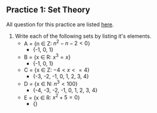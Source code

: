 ## Practice 1: Set Theory

All question for this practice are listed [here](https://elearn.epam.com/courses/course-v1:UNIVERSITY+MS+0924/courseware/900d43d1d37d48808677f88e369ee2f5/6c3df91764c84a73845bcddd518d9e8b/).

1. Write each of the following sets by listing it's elements.
    - A = {n ∈ Z: $n^2-n-2<0$}
        - {-1, 0, 1}
    - B = {x ∈ R: $x^3=x$}
        - {-1, 0, 1}
    - C = {x ∈ Z: $-4 < x <= 4$}
        - {-3, -2, -1, 0, 1, 2, 3, 4}
    - D = {x ∈ N: $n^3<100$}
        - {-4, -3, -2, -1, 0, 1, 2, 3, 4}
    - E = {x ∈ R: $x^2+5=0$}
        - {}